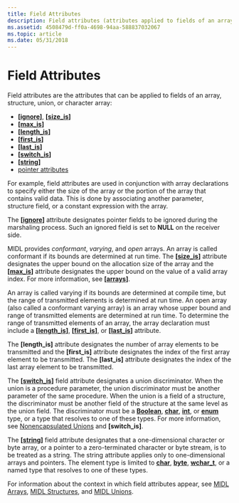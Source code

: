 ```yaml
---
title: Field Attributes
description: Field attributes (attributes applied to fields of an array, structure, union, or character array) and Remote Procedure Call (RPC).
ms.assetid: 4508479d-ff0a-4698-94aa-588837032067
ms.topic: article
ms.date: 05/31/2018
---
```


# Field Attributes

Field attributes are the attributes that can be applied to fields of an array, structure, union, or character array:

-   **\[**[**ignore**](/windows/desktop/Midl/ignore)**\]**, **\[**[**size\_is**](/windows/desktop/Midl/size-is)**\]**
-   **\[**[**max\_is**](/windows/desktop/Midl/max-is)**\]**
-   **\[**[**length\_is**](/windows/desktop/Midl/length-is)**\]**
-   **\[**[**first\_is**](/windows/desktop/Midl/first-is)**\]**
-   **\[**[**last\_is**](/windows/desktop/Midl/last-is)**\]**
-   **\[**[**switch\_is**](/windows/desktop/Midl/switch-is)**\]**
-   **\[**[**string**](/windows/desktop/Midl/string)**\]**
-   [pointer attributes](three-pointer-types.md)

For example, field attributes are used in conjunction with array declarations to specify either the size of the array or the portion of the array that contains valid data. This is done by associating another parameter, structure field, or a constant expression with the array.

The **\[**[**ignore**](/windows/desktop/Midl/ignore)**\]** attribute designates pointer fields to be ignored during the marshaling process. Such an ignored field is set to **NULL** on the receiver side.

MIDL provides *conformant*, *varying*, and *open* arrays. An array is called conformant if its bounds are determined at run time. The **\[**[**size\_is**](/windows/desktop/Midl/size-is)**\]** attribute designates the upper bound on the allocation size of the array and the **\[**[**max\_is**](/windows/desktop/Midl/max-is)**\]** attribute designates the upper bound on the value of a valid array index. For more information, see **\[**[**arrays**](arrays.md)**\]**.

An array is called varying if its bounds are determined at compile time, but the range of transmitted elements is determined at run time. An open array (also called a conformant varying array) is an array whose upper bound and range of transmitted elements are determined at run time. To determine the range of transmitted elements of an array, the array declaration must include a **\[**[**length\_is**](/windows/desktop/Midl/length-is)**\]**, **\[**[**first\_is**](/windows/desktop/Midl/first-is)**\]**, or **\[**[**last\_is**](/windows/desktop/Midl/last-is)**\]** attribute.

The **\[length\_is\]** attribute designates the number of array elements to be transmitted and the **\[first\_is\]** attribute designates the index of the first array element to be transmitted. The **\[last\_is\]** attribute designates the index of the last array element to be transmitted.

The **\[**[**switch\_is**](/windows/desktop/Midl/switch-is)**\]** field attribute designates a union discriminator. When the union is a procedure parameter, the union discriminator must be another parameter of the same procedure. When the union is a field of a structure, the discriminator must be another field of the structure at the same level as the union field. The discriminator must be a [**Boolean**](/windows/desktop/Midl/boolean), [**char**](/windows/desktop/Midl/char-idl), [**int**](/windows/desktop/Midl/int), or [**enum**](/windows/desktop/Midl/enum) type, or a type that resolves to one of these types. For more information, see [Nonencapsulated Unions](/windows/desktop/Midl/nonencapsulated-unions) and **\[switch\_is\]**.

The **\[**[**string**](/windows/desktop/Midl/string)**\]** field attribute designates that a one-dimensional character or byte array, or a pointer to a zero-terminated character or byte stream, is to be treated as a string. The string attribute applies only to one-dimensional arrays and pointers. The element type is limited to [**char**](/windows/desktop/Midl/char-idl), [**byte**](/windows/desktop/Midl/byte), [**wchar\_t**](/windows/desktop/Midl/wchar-t), or a named type that resolves to one of these types.

For information about the context in which field attributes appear, see [MIDL Arrays](/windows/desktop/Midl/midl-arrays), [MIDL Structures](/windows/desktop/Midl/midl-structures), and [MIDL Unions](/windows/desktop/Midl/midl-unions).

 

 
